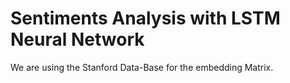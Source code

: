 # Sentiments Analysis with LSTM Neural Network
We are using the Stanford Data-Base for the embedding Matrix.
